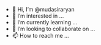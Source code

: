 - 👋 Hi, I’m @mudasiraryan
- 👀 I’m interested in ...
- 🌱 I’m currently learning ...
- 💞️ I’m looking to collaborate on ...
- 📫 How to reach me ...

<!---
mudasiraryan/mudasiraryan is a ✨ special ✨ repository because its `README.md` (this file) appears on your GitHub profile.
You can click the Preview link to take a look at your changes.
--->
